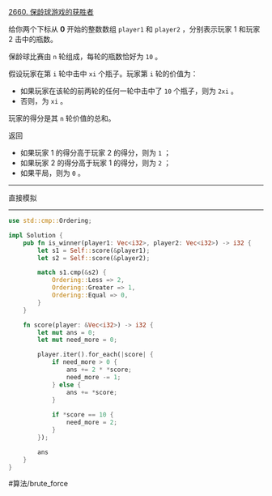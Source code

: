 [2660. 保龄球游戏的获胜者](https://leetcode.cn/problems/determine-the-winner-of-a-bowling-game/)

给你两个下标从 **0** 开始的整数数组 `player1` 和 `player2` ，分别表示玩家 1 和玩家 2 击中的瓶数。

保龄球比赛由 `n` 轮组成，每轮的瓶数恰好为 `10` 。

假设玩家在第 `i` 轮中击中 `xi` 个瓶子。玩家第 `i` 轮的价值为：

- 如果玩家在该轮的前两轮的任何一轮中击中了 `10` 个瓶子，则为 `2xi` 。
- 否则，为 `xi` 。

玩家的得分是其 `n` 轮价值的总和。

返回

- 如果玩家 1 的得分高于玩家 2 的得分，则为 `1` ；
- 如果玩家 2 的得分高于玩家 1 的得分，则为 `2` ；
- 如果平局，则为 `0` 。
---

直接模拟 

---

```rust
use std::cmp::Ordering;

impl Solution {
    pub fn is_winner(player1: Vec<i32>, player2: Vec<i32>) -> i32 {
        let s1 = Self::score(&player1);
        let s2 = Self::score(&player2);

        match s1.cmp(&s2) {
            Ordering::Less => 2,
            Ordering::Greater => 1,
            Ordering::Equal => 0,
        }
    }

    fn score(player: &Vec<i32>) -> i32 {
        let mut ans = 0;
        let mut need_more = 0;

        player.iter().for_each(|score| {
            if need_more > 0 {
                ans += 2 * *score;
                need_more -= 1;
            } else {
                ans += *score;
            }
            
            if *score == 10 {
                need_more = 2;
            }
        });

        ans
    }
}
```

#算法/brute_force 